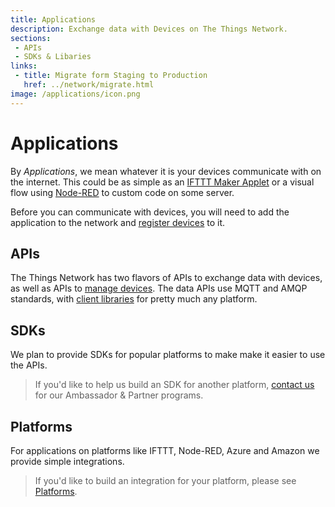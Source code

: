 ```yaml
---
title: Applications
description: Exchange data with Devices on The Things Network.
sections:
 - APIs
 - SDKs & Libaries
links:
 - title: Migrate form Staging to Production
   href: ../network/migrate.html
image: /applications/icon.png
---
```


# Applications

By *Applications*, we mean whatever it is your devices communicate with on the internet. This could be as simple as an [IFTTT Maker Applet](https://ifttt.com/maker) or a visual flow using [Node-RED](nodered/) to custom code on some server.

Before you can communicate with devices, you will need to add the application to the network and [register devices](../devices/registration.md) to it.

## APIs

The Things Network has two flavors of APIs to exchange data with devices, as well as APIs to [manage devices](manager/). The data APIs use MQTT and AMQP standards, with [client libraries](https://github.com/mqtt/mqtt.github.io/wiki/libraries) for pretty much any platform.

## SDKs

We plan to provide SDKs for popular platforms to make make it easier to use the APIs.

> If you'd like to help us build an SDK for another platform, [contact us](mailto:johan@thethingsnetwork.org) for our Ambassador & Partner programs.

## Platforms

For applications on platforms like IFTTT, Node-RED, Azure and Amazon we provide simple integrations.

> If you'd like to build an integration for your platform, please see [Platforms](../platforms).


